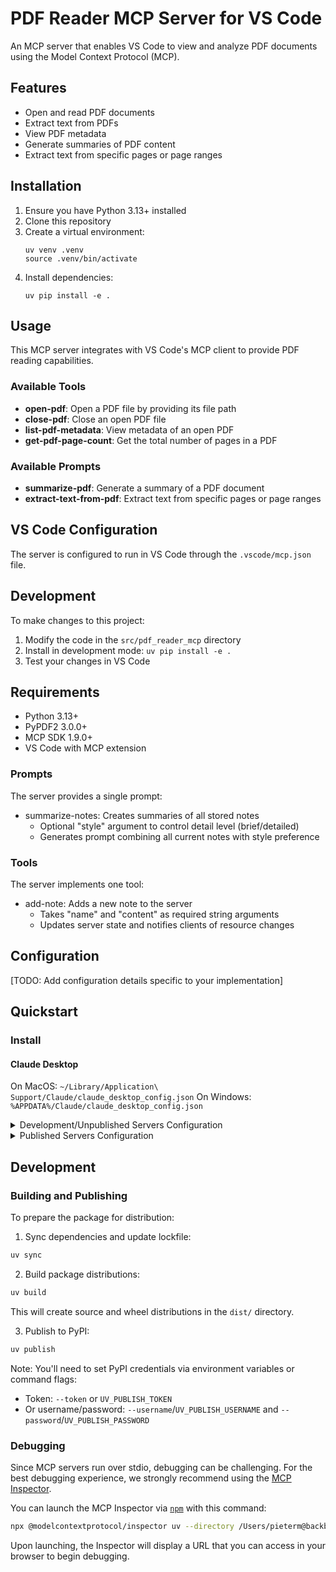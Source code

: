 # PDF Reader MCP Server for VS Code

An MCP server that enables VS Code to view and analyze PDF documents using the Model Context Protocol (MCP).

## Features

- Open and read PDF documents
- Extract text from PDFs
- View PDF metadata
- Generate summaries of PDF content
- Extract text from specific pages or page ranges

## Installation

1. Ensure you have Python 3.13+ installed
2. Clone this repository
3. Create a virtual environment:
   ```
   uv venv .venv
   source .venv/bin/activate
   ```
4. Install dependencies:
   ```
   uv pip install -e .
   ```

## Usage

This MCP server integrates with VS Code's MCP client to provide PDF reading capabilities.

### Available Tools

- **open-pdf**: Open a PDF file by providing its file path
- **close-pdf**: Close an open PDF file
- **list-pdf-metadata**: View metadata of an open PDF
- **get-pdf-page-count**: Get the total number of pages in a PDF

### Available Prompts

- **summarize-pdf**: Generate a summary of a PDF document
- **extract-text-from-pdf**: Extract text from specific pages or page ranges

## VS Code Configuration

The server is configured to run in VS Code through the `.vscode/mcp.json` file.

## Development

To make changes to this project:

1. Modify the code in the `src/pdf_reader_mcp` directory
2. Install in development mode: `uv pip install -e .`
3. Test your changes in VS Code

## Requirements

- Python 3.13+
- PyPDF2 3.0.0+
- MCP SDK 1.9.0+
- VS Code with MCP extension

### Prompts

The server provides a single prompt:
- summarize-notes: Creates summaries of all stored notes
  - Optional "style" argument to control detail level (brief/detailed)
  - Generates prompt combining all current notes with style preference

### Tools

The server implements one tool:
- add-note: Adds a new note to the server
  - Takes "name" and "content" as required string arguments
  - Updates server state and notifies clients of resource changes

## Configuration

[TODO: Add configuration details specific to your implementation]

## Quickstart

### Install

#### Claude Desktop

On MacOS: `~/Library/Application\ Support/Claude/claude_desktop_config.json`
On Windows: `%APPDATA%/Claude/claude_desktop_config.json`

<details>
  <summary>Development/Unpublished Servers Configuration</summary>
  ```
  "mcpServers": {
    "pdf-reader-mcp": {
      "command": "uv",
      "args": [
        "--directory",
        "/Users/pieterm@backbase.com/Documents/Code/ai/MCP/mcp-uv-pdf-reader",
        "run",
        "pdf-reader-mcp"
      ]
    }
  }
  ```
</details>

<details>
  <summary>Published Servers Configuration</summary>
  ```
  "mcpServers": {
    "pdf-reader-mcp": {
      "command": "uvx",
      "args": [
        "pdf-reader-mcp"
      ]
    }
  }
  ```
</details>

## Development

### Building and Publishing

To prepare the package for distribution:

1. Sync dependencies and update lockfile:
```bash
uv sync
```

2. Build package distributions:
```bash
uv build
```

This will create source and wheel distributions in the `dist/` directory.

3. Publish to PyPI:
```bash
uv publish
```

Note: You'll need to set PyPI credentials via environment variables or command flags:
- Token: `--token` or `UV_PUBLISH_TOKEN`
- Or username/password: `--username`/`UV_PUBLISH_USERNAME` and `--password`/`UV_PUBLISH_PASSWORD`

### Debugging

Since MCP servers run over stdio, debugging can be challenging. For the best debugging
experience, we strongly recommend using the [MCP Inspector](https://github.com/modelcontextprotocol/inspector).


You can launch the MCP Inspector via [`npm`](https://docs.npmjs.com/downloading-and-installing-node-js-and-npm) with this command:

```bash
npx @modelcontextprotocol/inspector uv --directory /Users/pieterm@backbase.com/Documents/Code/ai/MCP/mcp-uv-pdf-reader run pdf-reader-mcp
```


Upon launching, the Inspector will display a URL that you can access in your browser to begin debugging.